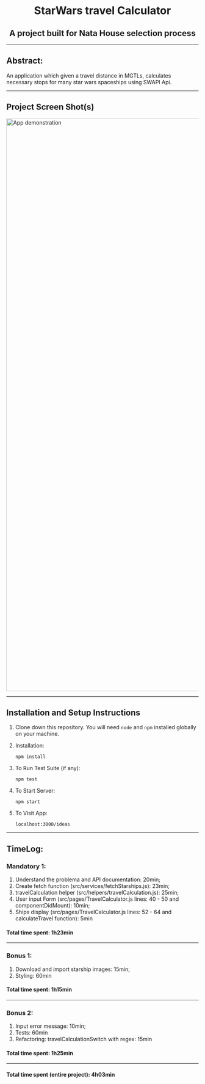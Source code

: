 <h1 align="center">StarWars travel Calculator</h1>
<h2 align="center">A project built for Nata House selection process</h2>
<hr />

## Abstract:
An application which given a travel distance in MGTLs, calculates necessary stops for many star wars spaceships using SWAPI Api.

<hr />

## Project Screen Shot(s)

<img src="https://github.com/LeandroParisi/swapi-natahouse-challenge/blob/main/demonstration/StarWars_calculator_demonstration.gif?raw=true" alt="App demonstration" width="1500px" >

<hr />

## Installation and Setup Instructions 

1. Clone down this repository. You will need `node` and `npm` installed globally on your machine.  

2. Installation:

    `npm install`  

3. To Run Test Suite (if any):  

    `npm test`  

4. To Start Server:

    `npm start`  

5. To Visit App:

    `localhost:3000/ideas`  

<hr />

## TimeLog:

### Mandatory 1:
1. Understand the problema and API documentation: 20min;
2. Create fetch function (src/services/fetchStarships.js): 23min;
3. travelCalculation helper (src/helpers/travelCalculation.js): 25min;
4. User input Form (src/pages/TravelCalculator.js lines: 40 - 50 and componentDidMount): 10min;
5. Ships display (src/pages/TravelCalculator.js lines: 52 - 64 and calculateTravel function): 5min

#### Total time spent: 1h23min

<hr />

### Bonus 1:
1. Download and import starship images: 15min;
2. Styling: 60min

#### Total time spent: 1h15min

<hr />

### Bonus 2:
1. Input error message: 10min;
2. Tests: 60min
3. Refactoring: travelCalculationSwitch with regex: 15min

#### Total time spent: 1h25min

<hr />

#### Total time spent (entire project): 4h03min

